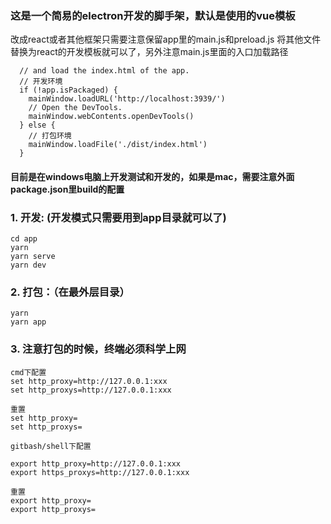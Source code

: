 ### 这是一个简易的electron开发的脚手架，默认是使用的vue模板
改成react或者其他框架只需要注意保留app里的main.js和preload.js 将其他文件替换为react的开发模板就可以了，另外注意main.js里面的入口加载路径
```
  // and load the index.html of the app.
  // 开发环境
  if (!app.isPackaged) {
    mainWindow.loadURL('http://localhost:3939/')
    // Open the DevTools.
    mainWindow.webContents.openDevTools()
  } else {
    // 打包环境
    mainWindow.loadFile('./dist/index.html')
  }

```
#### 目前是在windows电脑上开发测试和开发的，如果是mac，需要注意外面package.json里build的配置

### 1. 开发: (开发模式只需要用到app目录就可以了)
```
cd app
yarn 
yarn serve
yarn dev
```

### 2. 打包：（在最外层目录）
```
yarn 
yarn app
```
### 3. 注意打包的时候，终端必须科学上网
```
cmd下配置
set http_proxy=http://127.0.0.1:xxx
set http_proxys=http://127.0.0.1:xxx

重置
set http_proxy=
set http_proxys=

gitbash/shell下配置

export http_proxy=http://127.0.0.1:xxx
export https_proxys=http://127.0.0.1:xxx

重置
export http_proxy=
export http_proxys=

```